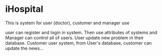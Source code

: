 # iHospital
This is system for user (doctor), customer and manager use

user can register and login in system. Then use attributes of systems and Manager can control all of users. 
User update new problem in their database.
Customer user system, from User's database, customer can update the news...
